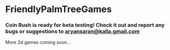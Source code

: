 # FriendlyPalmTreeGames

### Coin Rush is ready for beta testing! Check it out and report any bugs or suggestions to aryansaran@kalla.gmail.com

More 2d games coming soon...
